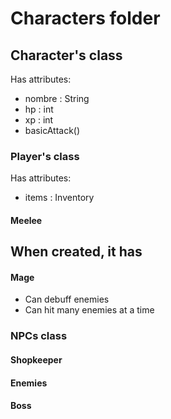 # Characters folder
## Character's class
Has attributes:
 - nombre : String
 - hp : int
 - xp : int
 - basicAttack()

### Player's class
Has attributes:
 - items : Inventory
#### Meelee
When created, it has 
 - 

#### Mage
- Can debuff enemies
- Can hit many enemies at a time

### NPCs class
#### Shopkeeper

#### Enemies

#### Boss
